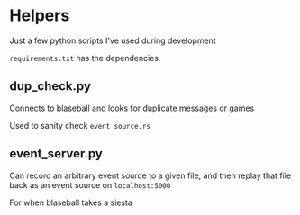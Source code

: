# Helpers

Just a few python scripts I've used during development

`requirements.txt` has the dependencies

## dup_check.py

Connects to blaseball and looks for duplicate messages or games

Used to sanity check `event_source.rs`

## event_server.py

Can record an arbitrary event source to a given file, and then
replay that file back as an event source on `localhost:5000`

For when blaseball takes a siesta